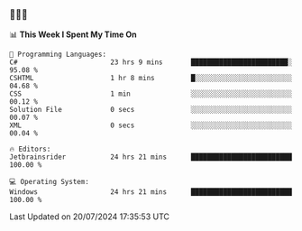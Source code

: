 ### 👋👋👋
<!--START_SECTION:waka-->
📊 **This Week I Spent My Time On** 

```text
💬 Programming Languages: 
C#                       23 hrs 9 mins       ████████████████████████░   95.08 % 
CSHTML                   1 hr 8 mins         █░░░░░░░░░░░░░░░░░░░░░░░░   04.68 % 
CSS                      1 min               ░░░░░░░░░░░░░░░░░░░░░░░░░   00.12 % 
Solution File            0 secs              ░░░░░░░░░░░░░░░░░░░░░░░░░   00.07 % 
XML                      0 secs              ░░░░░░░░░░░░░░░░░░░░░░░░░   00.04 % 

🔥 Editors: 
Jetbrainsrider           24 hrs 21 mins      █████████████████████████   100.00 % 

💻 Operating System: 
Windows                  24 hrs 21 mins      █████████████████████████   100.00 % 
```


 Last Updated on 20/07/2024 17:35:53 UTC
<!--END_SECTION:waka-->
